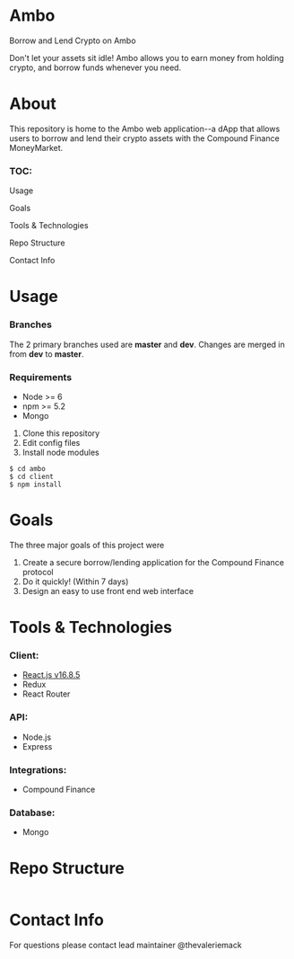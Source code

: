 # Ambo
Borrow and Lend Crypto on Ambo

Don't let your assets sit idle! Ambo allows you to earn money from holding crypto, and borrow funds whenever you need.

# About
This repository is home to the Ambo web application--a dApp that allows users to borrow and lend their crypto assets with the Compound Finance MoneyMarket.

### TOC:
Usage

Goals

Tools & Technologies

Repo Structure

Contact Info

# Usage

### Branches
The 2 primary branches used are __master__ and __dev__.
Changes are merged in from __dev__ to __master__.

### Requirements

- Node >= 6
- npm >= 5.2
- Mongo

1. Clone this repository
1. Edit config files
1. Install node modules

```
$ cd ambo
$ cd client
$ npm install
```

# Goals

The three major goals of this project were
1. Create a secure borrow/lending application for the Compound Finance protocol
2. Do it quickly! (Within 7 days)
3. Design an easy to use front end web interface

# Tools & Technologies

### Client:
- [React.js v16.8.5](https://reactjs.org/)
- Redux
- React Router

### API:
- Node.js
- Express

### Integrations:
- Compound Finance

### Database:
- Mongo

# Repo Structure

```
```

# Contact Info

For questions please contact lead maintainer @thevaleriemack

